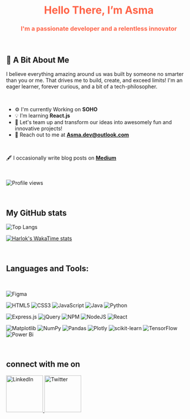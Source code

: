 

<h1 align="center" style="color:#ff6347;">Hello There, I’m Asma</h1>
<h3 align="center" style="color:#ff6347;">I'm a passionate developer and a relentless innovator</h3>

<br>


## 🌟 A Bit About Me
I believe everything amazing around us was built by someone no smarter than you or me. That drives me to build, create, and exceed limits! I'm an eager learner, forever curious, and a bit of a tech-philosopher.

<br>

- ⚙️ I'm currently Working on **SOHO**
- 💡 I’m learning **React.js**
- 🚀 Let's team up and transform our ideas into awesomely fun and innovative projects!
- 💬 Reach out to me at  **[Asma.dev@outlook.com](mailto:Asma.dev@outlook.com)** 


<br>

🖋️ I occasionally write blog posts on **[Medium](https://medium.com/@asma.mo)** 

<br>

![Profile views](https://komarev.com/ghpvc/?username=asma-mo&color=blue)

<br>

## My GitHub stats

![Top Langs](https://github-readme-stats.vercel.app/api/top-langs/?username=asma_mo&langs_count=8)

[![Harlok's WakaTime stats](https://github-readme-stats.vercel.app/api/wakatime?username=asma_mo)](https://github.com/anuraghazra/github-readme-stats)


<br>

## Languages and Tools:

<br>

![Figma](https://img.shields.io/badge/figma-%23F24E1E.svg?style=for-the-badge&logo=figma&logoColor=white)

![HTML5](https://img.shields.io/badge/html5-%23E34F26.svg?style=for-the-badge&logo=html5&logoColor=white)
![CSS3](https://img.shields.io/badge/css3-%231572B6.svg?style=for-the-badge&logo=css3&logoColor=white)
![JavaScript](https://img.shields.io/badge/javascript-%23323330.svg?style=for-the-badge&logo=javascript&logoColor=%23F7DF1E)
![Java](https://img.shields.io/badge/java-%23ED8B00.svg?style=for-the-badge&logo=openjdk&logoColor=white)
![Python](https://img.shields.io/badge/python-3670A0?style=for-the-badge&logo=python&logoColor=ffdd54)


![Express.js](https://img.shields.io/badge/express.js-%23404d59.svg?style=for-the-badge&logo=express&logoColor=%2361DAFB)
![jQuery](https://img.shields.io/badge/jquery-%230769AD.svg?style=for-the-badge&logo=jquery&logoColor=white)
![NPM](https://img.shields.io/badge/NPM-%23CB3837.svg?style=for-the-badge&logo=npm&logoColor=white)
![NodeJS](https://img.shields.io/badge/node.js-6DA55F?style=for-the-badge&logo=node.js&logoColor=white)
![React](https://img.shields.io/badge/react-%2320232a.svg?style=for-the-badge&logo=react&logoColor=%2361DAFB)

![Matplotlib](https://img.shields.io/badge/Matplotlib-%23ffffff.svg?style=for-the-badge&logo=Matplotlib&logoColor=black)
![NumPy](https://img.shields.io/badge/numpy-%23013243.svg?style=for-the-badge&logo=numpy&logoColor=white)
![Pandas](https://img.shields.io/badge/pandas-%23150458.svg?style=for-the-badge&logo=pandas&logoColor=white)
![Plotly](https://img.shields.io/badge/Plotly-%233F4F75.svg?style=for-the-badge&logo=plotly&logoColor=white)
![scikit-learn](https://img.shields.io/badge/scikit--learn-%23F7931E.svg?style=for-the-badge&logo=scikit-learn&logoColor=white)
![TensorFlow](https://img.shields.io/badge/TensorFlow-%23FF6F00.svg?style=for-the-badge&logo=TensorFlow&logoColor=white)
![Power Bi](https://img.shields.io/badge/power_bi-F2C811?style=for-the-badge&logo=powerbi&logoColor=black)


<br>

## connect with me on 
<a href="https://www.linkedin.com/in/asma-alhadran/">
  <img src="https://img.shields.io/badge/LinkedIn-blue?style=flat-square&logo=linkedin" width="100" alt="LinkedIn"/>
</a>

<a href="https://twitter.com/yourTwitterHandle">
  <img src="https://img.shields.io/badge/Twitter-1DA1F2?style=for-the-badge&logo=twitter&logoColor=white" alt="Twitter"  width="100"/>
</a>

